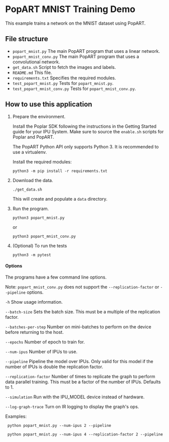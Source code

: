 <!-- Copyright (c) 2019 Graphcore Ltd. All rights reserved. -->
# PopART MNIST Training Demo

This example trains a network on the MNIST dataset using PopART.

## File structure

* `popart_mnist.py` The main PopART program that uses a linear network.
* `popart_mnist_conv.py` The main PopART program that uses a convolutional network.
* `get_data.sh` Script to fetch the images and labels.
* `README.md` This file.
* `requirements.txt` Specifies the required modules.
* `test_popart_mnist.py` Tests for `popart_mnist.py`.
* `test_popart_mnist_conv.py` Tests for `popart_mnist_conv.py`.

## How to use this application

1) Prepare the environment.

   Install the Poplar SDK following the instructions in the Getting Started guide for your IPU System.
   Make sure to source the `enable.sh` scripts for Poplar and PopART.

   The PopART Python API only supports Python 3. It is recommended to use a virtualenv.

   Install the required modules:

       python3 -m pip install -r requirements.txt

2) Download the data.

       ./get_data.sh

   This will create and populate a `data` directory.

4) Run the program.

       python3 popart_mnist.py

   or

       python3 popart_mnist_conv.py

5) (Optional) To run the tests

       python3 -m pytest

#### Options
The programs have a few command line options.

Note: `popart_mnist_conv.py` does not support the `--replication-factor` or `--pipeline` options.

`-h`                  Show usage information.

`--batch-size`        Sets the batch size. This must be a multiple of the
replication factor.

`--batches-per-step`  Number on mini-batches to perform on the device before returning to the host.

`--epochs`            Number of epoch to train for.

`--num-ipus`          Number of IPUs to use.

`--pipeline`          Pipeline the model over IPUs. Only valid for this model
if the number of IPUs is double the replication factor.

`--replication-factor` Number of times to replicate the graph to perform data parallel training. This must be a factor of the number of IPUs. Defaults to 1.

`--simulation`        Run with the IPU_MODEL device instead of hardware.

`--log-graph-trace`   Turn on IR logging to display the graph's ops.


Examples:

     python popart_mnist.py --num-ipus 2 --pipeline

     python popart_mnist.py --num-ipus 4 --replication-factor 2 --pipeline
